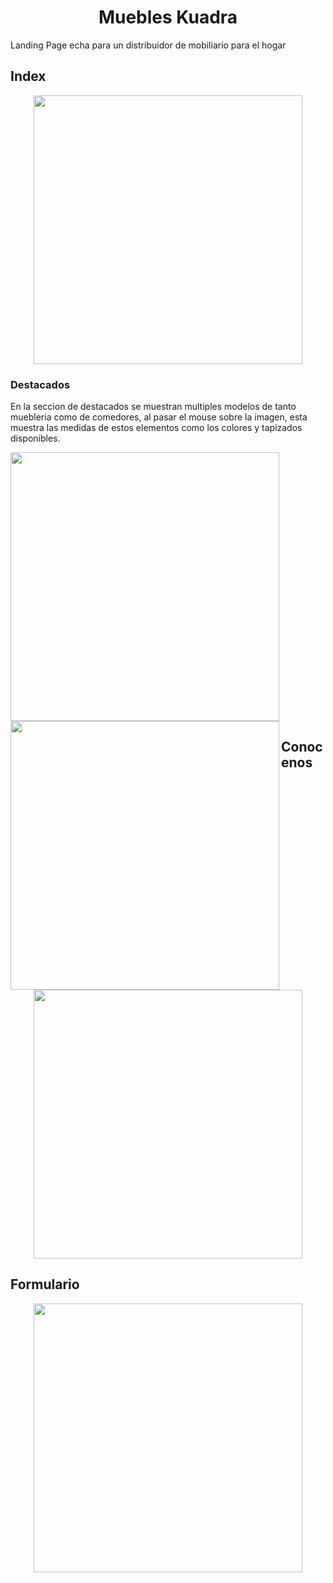 <h1 align='center'>Muebles Kuadra</h1>
Landing Page echa para un distribuidor de mobiliario para el hogar

<h2>Index</h2>
<p align='center'>
<img align='center' src="https://github.com/OmarPadronPerez/Pagina-Kuadra/assets/87333744/9bb354d4-3cc1-4b7f-9fd8-fd48c9a00a2f" width="430">
</p>
<h3>Destacados</h3>
<p>
En la seccion de destacados se muestran multiples modelos de tanto muebleria como de comedores, al pasar el mouse sobre la imagen,
esta muestra las medidas de estos elementos como los colores y tapizados disponibles. 
</p>

<img align='rigth' src="https://github.com/OmarPadronPerez/Pagina-Kuadra/assets/87333744/29335325-ced1-4005-92c0-4c1ce00ab419" width="430">
<img align='left'  src="https://github.com/OmarPadronPerez/Pagina-Kuadra/assets/87333744/698ce5a9-2b77-452d-9977-c02a0fdce749" width="430">

<h2>Conocenos</h2>
<p align='center'>
<img align='center' src="https://github.com/OmarPadronPerez/Pagina-Kuadra/assets/87333744/21ddab6c-f75f-4ecd-bb46-582499ff3408" width="430">
</p>
<h2>Formulario</h2>
<p align='center'> 
<img align='center' src="https://github.com/OmarPadronPerez/Pagina-Kuadra/assets/87333744/1f8aed55-66f0-47eb-80fc-ee88cdc9d3d8" width="430">
</p>
